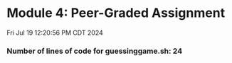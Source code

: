 # Module 4: Peer-Graded Assignment
Fri Jul 19 12:20:56 PM CDT 2024
### Number of lines of code for guessinggame.sh: 24 